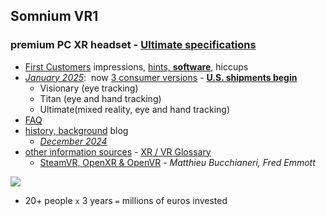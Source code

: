 ---
---
## Somnium VR1
### premium PC XR headset - [Ultimate specifications](https://vrgineers.com/somnium-vr1-mr/)
- [First Customers](XR/first.htm) impressions, [hints, **software**](XR/first.htm#software), hiccups
- [*January 2025*](XR/AMA3Jan25.htm):&nbsp; now [3 consumer versions](https://store.somniumspace.com/) - 
	[**U.S. shipments begin**](https://www.roadtovr.com/somnium-begins-shipping-vr1-pc-vr-headset-in-the-us-announces-incoming-price-hike/)
	- Visionary (eye tracking)
	- Titan (eye and hand tracking)
	- Ultimate(mixed reality, eye and hand tracking)
- [FAQ](XR/FAQ.htm)  
- [history, background](XR/VR1.html) blog
	- [*December 2024*](XR/Dec2024.htm)  
- [other information sources](XR/Somnium_VR1_sources.htm) - [XR / VR Glossary](XR/Glossary)  
	- [SteamVR, OpenXR & OpenVR](XR/mbucchia.html) - *Matthieu Bucchianeri, Fred Emmott*  

![](https://store.somniumspace.com/cdn/shop/files/VR1_0006_VR_ET_MR_HT_2_1500x_crop_center.jpg)
- 20+ people `x` 3 years `=` millions of euros invested
